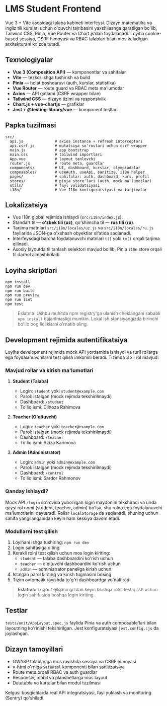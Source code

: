 # LMS Student Frontend

Vue 3 + Vite asosidagi talaba kabineti interfeysi. Dizayn matematika va ingliz tili kurslari uchun o'quvchi tajribasini yaxshilashga qaratilgan bo'lib, Tailwind CSS, Pinia, Vue Router va Chart.js’dan foydalanadi. Loyiha cookie-based sessiya, CSRF himoyasi va RBAC talablari bilan mos keladigan arxitekturani ko'zda tutadi.

## Texnologiyalar

- **Vue 3 (Composition API)** — komponentlar va sahifalar
- **Vite** — tezkor ishga tushirish va build
- **Pinia** — holat boshqaruvi (auth, kurslar, statistika)
- **Vue Router** — route guard va RBAC meta ma'lumotlar
- **Axios** — API qatlami (CSRF wrapper bilan)
- **Tailwind CSS** — dizayn tizimi va responsivlik
- **Chart.js + vue-chartjs** — grafiklar
- **Jest + @testing-library/vue** — komponent testlari

## Papka tuzilmasi

```
src/
  api.js              # axios instance + refresh interceptori
  api.csrf.js         # mutatsiya so'rovlari uchun csrf wrapper
  main.js             # app bootstrap
  main.css            # tailwind importlari
  App.vue             # layout tanlovchi
  router.js           # route meta, guardlar
  components/         # UI, dashboard, kurslar, olympiadalar
  composables/        # useAuth, useApi, sanitize, i18n helper
  pages/              # sahifalar: auth, dashboard, kurs, profil
  stores/             # pinia store'lari (auth, mock ma'lumotlar)
  utils/              # fayl validatsiyasi
  i18n/               # Vue I18n konfiguratsiyasi va tarjimalar
```

## Lokalizatsiya

- Vue I18n global rejimida ishlaydi (`src/i18n/index.js`).
- Standart til — **o'zbek tili (uz)**, qo'shimcha til — **rus tili (ru)**.
- Tarjima matnlari `src/i18n/locales/uz.js` va `src/i18n/locales/ru.js` fayllarida JSON-ga o'xshash obyektlar sifatida saqlanadi.
- Interfeysdagi barcha foydalanuvchi matnlari `t()` yoki `tm()` orqali tarjima qilinadi.
- Asosiy layoutda til tanlash selektori mavjud bo'lib, Pinia `i18n` store orqali til darhol almashtiriladi.

## Loyiha skriptlari

```
npm install
npm run dev
npm run build
npm run preview
npm run lint
npm test
```

> Eslatma: Ushbu muhitda npm registry'ga ulanish cheklangani sababli `npm install` bajarilmasligi mumkin. Lokal ish stansiyangizda birinchi bo'lib bog'liqliklarni o'rnatib oling.

## Development rejimida autentifikatsiya

Loyiha development rejimida mock API yordamida ishlaydi va turli rollarga ega foydalanuvchilarni test qilish imkonini beradi. Tizimda 3 xil rol mavjud:

### Mavjud rollar va kirish ma'lumotlari

1. **Student (Talaba)**
   - Login: `student` yoki `student@example.com`
   - Parol: istalgan (mock rejimda tekshirilmaydi)
   - Dashboard: `/student`
   - To'liq ismi: Dilnoza Rahimova

2. **Teacher (O'qituvchi)**
   - Login: `teacher` yoki `teacher@example.com`
   - Parol: istalgan (mock rejimda tekshirilmaydi)
   - Dashboard: `/teacher`
   - To'liq ismi: Aziza Karimova

3. **Admin (Administrator)**
   - Login: `admin` yoki `admin@example.com`
   - Parol: istalgan (mock rejimda tekshirilmaydi)
   - Dashboard: `/control`
   - To'liq ismi: Sardor Rahmonov

### Qanday ishlaydi?

Mock API `/login` so'rovida yuborilgan login maydonini tekshiradi va unda qaysi rol nomi (student, teacher, admin) bo'lsa, shu rolga ega foydalanuvchi ma'lumotlarini qaytaradi. Rollar `localStorage` da saqlanadi, shuning uchun sahifa yangilanganidan keyin ham sessiya davom etadi.

### Modullarni test qilish

1. Loyihani ishga tushiring: `npm run dev`
2. Login sahifasiga o'ting
3. Kerakli rolni test qilish uchun mos login kiriting:
   - `student` — talaba dashboardini ko'rish uchun
   - `teacher` — o'qituvchi dashboardini ko'rish uchun
   - `admin` — administrator paneliga kirish uchun
4. Istalgan parol kiriting va kirish tugmasini bosing
5. Tizim avtomatik ravishda to'g'ri dashboardga yo'naltiradi

> **Eslatma:** Logout qilganingizdan keyin boshqa rolni test qilish uchun login sahifasida boshqa login kiriting.

## Testlar

`tests/unit/AppLayout.spec.js` faylida Pinia va auth composable'lari bilan layoutning ko'rinishi tekshirilgan. Jest konfiguratsiyasi `jest.config.cjs` da joylashgan.

## Dizayn tamoyillari

- OWASP talablariga mos ravishda sessiya va CSRF himoyasi
- v-html o'rniga `SafeHtml` komponenti bilan sanitizatsiya
- Route meta orqali RBAC va auth guardlar
- Responsiv, mobil va planshetlarga mos layout
- Datatable va kartalar bilan modul tuzilmasi

Kelgusi bosqichlarda real API integratsiyasi, fayl yuklash va monitoring (Sentry) qo'shiladi.
